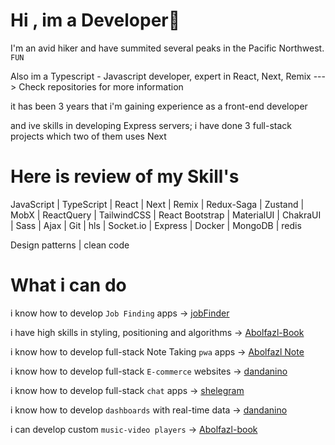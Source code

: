 
# Hi , im a Developer🤩

I'm an avid hiker and have summited several peaks in the Pacific Northwest. `FUN`

Also im a Typescript - Javascript developer, expert in React, Next, Remix ---> Check repositories for more information

it has been 3 years that i'm gaining experience as a front-end developer

and ive skills in developing Express servers; i have done 3 full-stack projects which two of them uses Next

# Here is review of my Skill's

JavaScript | TypeScript | React | Next | Remix | Redux-Saga | Zustand | MobX | ReactQuery | TailwindCSS | React Bootstrap | MaterialUI | ChakraUI | Sass | Ajax | Git |
hls | Socket.io | Express | Docker | MongoDB | redis 

Design patterns | clean code

# What i can do

i know how to develop `Job Finding` apps                   -> [jobFinder](https://github.com/Abolfazl-ghodrati-k/jobFinder)

i have high skills in styling, positioning and algorithms -> [Abolfazl-Book](https://github.com/Abolfazl-ghodrati-k/Abolfazl-book)

i know how to develop full-stack Note Taking `pwa` apps    -> [Abolfazl Note](https://github.com/Abolfazl-ghodrati-k/Abolfazl_Note)

i know how to develop full-stack `E-commerce` websites     -> [dandanino](https://github.com/Abolfazl-ghodrati-k/dandanino)

i know how to develop full-stack `chat` apps               -> [shelegram](https://github.com/Abolfazl-ghodrati-k/Shelegram_process)

i know how to develop `dashboards` with real-time data     -> [dandanino](https://github.com/Abolfazl-ghodrati-k/dandanino)

i can develop custom `music-video players`                 -> [Abolfazl-book](https://github.com/Abolfazl-ghodrati-k/Abolfazl-book)

